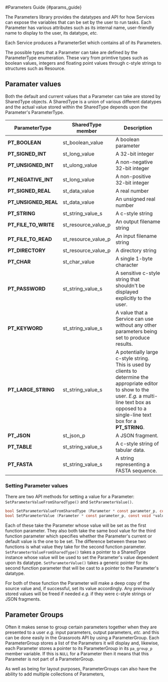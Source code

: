 ﻿#Parameters Guide {#params_guide}

The Parameters library provides the datatypes and API for how Services can expose the variables that can be set by the user to run tasks. Each Parameter has various attributes such as its internal name, user-friendly name to display to the user, its datatype, *etc.* 

Each Service produces a ParameterSet which contains all of its Parameters. 

The possible types that a Parameter can take are defined by the ParameterType enumeration. These vary from primtive types such as boolean values, integers and floating point values through c-style strings to structures such as Resource.


## Paramater values

Both the default and current values that a Parameter can take are stored by SharedType objects. A SharedType is a union of various different datatypes and the actual value stored within the SharedType depends upon the Parameter's ParameterType.

| ParameterType | SharedType member | Description |
|---|---|---|
| **PT_BOOLEAN** | st_boolean_value |  A boolean parameter |
| **PT_SIGNED_INT** | st_long_value |  A 32-bit integer  |
| **PT_UNSIGNED_INT** | st_ulong_value | A non-negative 32-bit integer |
| **PT_NEGATIVE_INT** | st_long_value | A non-positive 32-bit integer |
| **PT_SIGNED_REAL** | st_data_value | A real number |
| **PT_UNSIGNED_REAL** | st_data_value | An unsigned real number |
| **PT_STRING** | st_string_value_s | A c-style string |
| **PT_FILE_TO_WRITE** | st_resource_value_p | An output filename string |
| **PT_FILE_TO_READ** | st_resource_value_p | An input filename string |
| **PT_DIRECTORY** | st_resource_value_p | A directory string |
| **PT_CHAR** | st_char_value | A single 1-byte character |
| **PT_PASSWORD** | st_string_value_s | A sensitive c-style string that shouldn't be displayed explicitly to the user. |
| **PT_KEYWORD** | st_string_value_s | A value that a Service can use without any other parameters being set to produce results. |
| **PT_LARGE_STRING** | st_string_value_s | A potentially large c-style string. This is used by clients to determine the appropriate editor to show to the user. *E.g.* a multi-line text box as opposed to a single-line text box for a **PT_STRING**. |
| **PT_JSON** | st_json_p | A JSON fragment. |
| **PT_TABLE** | st_string_value_s | A c-style string of tabular data. |
| **PT_FASTA** | st_string_value_s | A string representing a FASTA sequence. |


### Setting Parameter values

There are two API methods for setting a value for a Parameter: ```SetParameterValueFromSharedType()``` and ```SetParameterValue()```.

~~~.c
bool SetParameterValueFromSharedType (Parameter * const parameter_p, const SharedType * src_p, const bool current_value_flag);
bool SetParameterValue (Parameter * const parameter_p, const void *value_p, const bool current_value_flag)
~~~

Each of these take the Parameter whose value will be set as the first function parameter. They also both take the same bool value for the third function parameter which specifies whether the Parameter's current or default value is the one to be set. The difference between these two functions is what value they take for the second function parameter. ```SetParameterValueFromSharedType()``` takes a pointer to a SharedType instance whose value will be used to set the Parameter's value dependent upon its datatype. ```SetParameterValue()``` takes a generic pointer for its second function parameter that will be cast to a pointer to the Parameter's datatype.

For both of these function the Parameter will make a deep copy of the source value and, if successful, set its value accordingly. Any previously stored values will be freed if needed *e.g.* if they were c-style strings or JSON fragments.


## Parameter Groups

Often it makes sense to group certain parameters together when they are presented to a user *e.g.* input parameters, output parameters, *etc.* and this can be done easily in the Grassroots API by using a ParameterGroup. Each ParameterGroup stores a list of the Parameters it will display and, likewise, each Parameter stores a pointer to its ParameterGroup in its ```pa_group_p``` member variable. If this is ```NULL``` for a Parameter then it means that this Parameter is not part of a ParameterGroup. 

As well as being for layout purposes, ParameterGroups can also have the ability to add multiple collections of Parameters, 